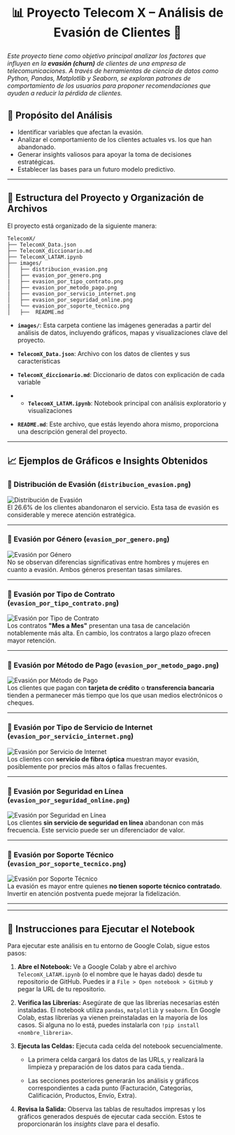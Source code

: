 # <p align="center"><strong>📊 Proyecto Telecom X – Análisis de Evasión de Clientes</em> 🛒</strong><br>
<em>Este proyecto tiene como objetivo principal analizar los factores que influyen en la **evasión (churn)** de clientes de una empresa de telecomunicaciones. A través de herramientas de ciencia de datos como Python, Pandas, Matplotlib y Seaborn, se exploran patrones de comportamiento de los usuarios para proponer recomendaciones que ayuden a reducir la pérdida de clientes.</em></p>
## 🎯 Propósito del Análisis

- Identificar variables que afectan la evasión.
- Analizar el comportamiento de los clientes actuales vs. los que han abandonado.
- Generar insights valiosos para apoyar la toma de decisiones estratégicas.
- Establecer las bases para un futuro modelo predictivo.

---

## 📂 Estructura del Proyecto y Organización de Archivos

El proyecto está organizado de la siguiente manera:

```
TelecomX/
├── TelecomX_Data.json
├── TelecomX_diccionario.md
├── TelecomX_LATAM.ipynb
├── images/
│   ├── distribucion_evasion.png
│   ├── evasion_por_genero.png
|   ├── evasion_por_tipo_contrato.png
│   ├── evasion_por_metodo_pago.png
|   ├── evasion_por_servicio_internet.png
│   ├── evasion_por_seguridad_online.png
|   └── evasion_por_soporte_tecnico.png
│   ├──  README.md                  
```

- **`images/`**: Esta carpeta contiene las imágenes generadas a partir del análisis de datos, incluyendo gráficos, mapas y visualizaciones clave del proyecto.
  
- **`TelecomX_Data.json`**: Archivo con los datos de clientes y sus características
    
- **`TelecomX_diccionario.md`**: Diccionario de datos con explicación de cada variable

- - **`TelecomX_LATAM.ipynb`**: Notebook principal con análisis exploratorio y visualizaciones
    
- **`README.md`**: Este archivo, que estás leyendo ahora mismo, proporciona una descripción general del proyecto.
    

---


## 📈 Ejemplos de Gráficos e Insights Obtenidos

### 🔸 Distribución de Evasión (`distribucion_evasion.png`)
![Distribución de Evasión](images/distribucion_evasion.png)  
El 26.6% de los clientes abandonaron el servicio. Esta tasa de evasión es considerable y merece atención estratégica.

---

### 🔸 Evasión por Género (`evasion_por_genero.png`)
![Evasión por Género](images/evasion_por_genero.png)  
No se observan diferencias significativas entre hombres y mujeres en cuanto a evasión. Ambos géneros presentan tasas similares.

---

### 🔸 Evasión por Tipo de Contrato (`evasion_por_tipo_contrato.png`)
![Evasión por Tipo de Contrato](images/evasion_por_tipo_contrato.png)  
Los contratos **"Mes a Mes"** presentan una tasa de cancelación notablemente más alta. En cambio, los contratos a largo plazo ofrecen mayor retención.

---

### 🔸 Evasión por Método de Pago (`evasion_por_metodo_pago.png`)
![Evasión por Método de Pago](images/evasion_por_metodo_pago.png)  
Los clientes que pagan con **tarjeta de crédito** o **transferencia bancaria** tienden a permanecer más tiempo que los que usan medios electrónicos o cheques.

---

### 🔸 Evasión por Tipo de Servicio de Internet (`evasion_por_servicio_internet.png`)
![Evasión por Servicio de Internet](images/evasion_por_servicio_internet.png)  
Los clientes con **servicio de fibra óptica** muestran mayor evasión, posiblemente por precios más altos o fallas frecuentes.

---

### 🔸 Evasión por Seguridad en Línea (`evasion_por_seguridad_online.png`)
![Evasión por Seguridad en Línea](images/evasion_por_seguridad_online.png)  
Los clientes **sin servicio de seguridad en línea** abandonan con más frecuencia. Este servicio puede ser un diferenciador de valor.

---

### 🔸 Evasión por Soporte Técnico (`evasion_por_soporte_tecnico.png`)
![Evasión por Soporte Técnico](images/evasion_por_soporte_tecnico.png)  
La evasión es mayor entre quienes **no tienen soporte técnico contratado**. Invertir en atención postventa puede mejorar la fidelización.

---

---

## 🚀 Instrucciones para Ejecutar el Notebook

Para ejecutar este análisis en tu entorno de Google Colab, sigue estos pasos:

1. **Abre el Notebook:** Ve a Google Colab y abre el archivo `TelecomX_LATAM.ipynb` (o el nombre que le hayas dado) desde tu repositorio de GitHub. Puedes ir a `File > Open notebook > GitHub` y pegar la URL de tu repositorio.
    
2. **Verifica las Librerías:** Asegúrate de que las librerías necesarias estén instaladas. El notebook utiliza `pandas`, `matplotlib` y `seaborn`. En Google Colab, estas librerías ya vienen preinstaladas en la mayoría de los casos. Si alguna no lo está, puedes instalarla con `!pip install <nombre_libreria>`.
    
3. **Ejecuta las Celdas:** Ejecuta cada celda del notebook secuencialmente.
    
    - La primera celda cargará los datos de las URLs, y realizará la limpieza y preparación de los datos para cada tienda..
        
    - Las secciones posteriores generarán los análisis y gráficos correspondientes a cada punto (Facturación, Categorías, Calificación, Productos, Envío, Extra).
        
4. **Revisa la Salida:** Observa las tablas de resultados impresas y los gráficos generados después de ejecutar cada sección. Estos te proporcionarán los _insights_ clave para el desafío.

